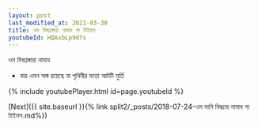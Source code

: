 ```yaml
---
layout: post
last_modified_at: 2021-03-30
title: ওম বিষণ্ণঙ্গায়া নামায গা টাইমস
youtubeId: HQAxbLp9dfs
---
```

 
 
 ওম বিষণ্ণঙ্গায়া নামায  
 
 -  যার এমন অঙ্গ রয়েছে যা পৃথিবীর মতো আটটি মুর্তি 
 
  
 
  
 
 
 
 
 
 


{% include youtubePlayer.html id=page.youtubeId %}
 
[Next]({{ site.baseurl }}{% link  split2/_posts/2018-07-24-ওম মানি বিদ্ধ্যায় নামায গা টাইমস.md%})
 

